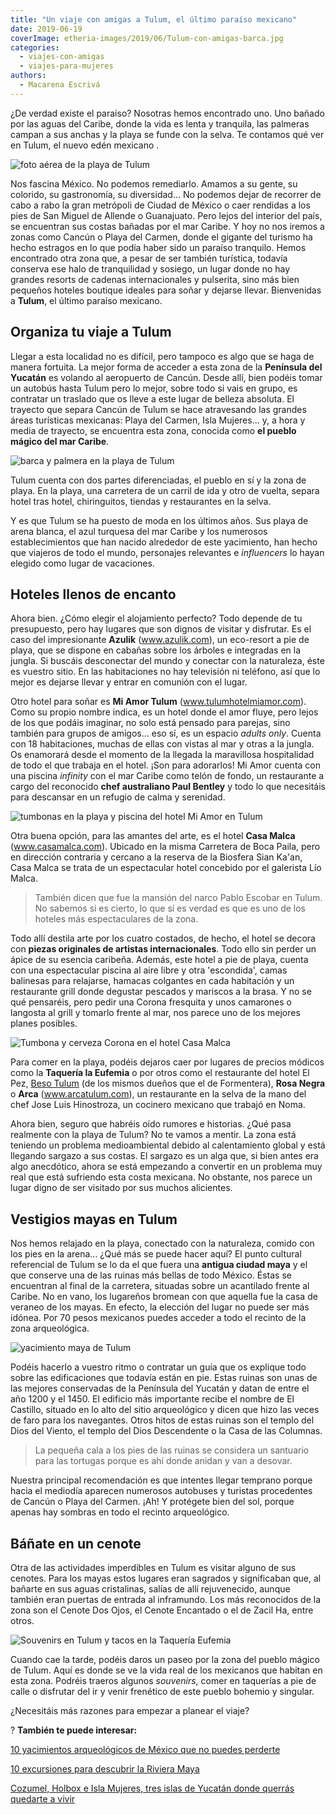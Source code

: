 ```yaml
---
title: "Un viaje con amigas a Tulum, el último paraíso mexicano"
date: 2019-06-19
coverImage: etheria-images/2019/06/Tulum-con-amigas-barca.jpg
categories: 
  - viajes-con-amigas
  - viajes-para-mujeres
authors: 
  - Macarena Escrivá
---
```


¿De verdad existe el paraíso? Nosotras hemos encontrado uno. Uno bañado por las aguas 
del Caribe, donde la vida es lenta y tranquila, las palmeras campan a sus anchas y la 
playa se funde con la selva. Te contamos qué ver en Tulum, el nuevo edén mexicano . 

![foto aérea de la playa de Tulum](etheria-images/2019/06/Tulum-con-amigas-playa-mar.jpg "Costa de Tulum.")

Nos fascina México. No podemos remediarlo. Amamos a su gente, su colorido, su 
gastronomía, su diversidad... No podemos dejar de recorrer de cabo a rabo la gran 
metrópoli de Ciudad de México o caer rendidas a los pies de San Miguel de Allende o 
Guanajuato. Pero lejos del interior del país, se encuentran sus costas bañadas por el 
mar Caribe. Y hoy no nos iremos a zonas como Cancún o Playa del Carmen, donde el gigante 
del turismo ha hecho estragos en lo que podía haber sido un paraíso tranquilo. Hemos 
encontrado otra zona que, a pesar de ser también turística, todavía conserva ese halo de 
tranquilidad y sosiego, un lugar donde no hay grandes resorts de cadenas internacionales 
y pulserita, sino más bien pequeños hoteles boutique ideales para soñar y dejarse 
llevar. Bienvenidas a **Tulum**, el último paraíso mexicano. 

## Organiza tu viaje a Tulum

Llegar a esta localidad no es difícil, pero tampoco es algo que se haga de manera 
fortuita. La mejor forma de acceder a esta zona de la **Península del Yucatán** es 
volando al aeropuerto de Cancún. Desde allí, bien podéis tomar un autobús hasta Tulum 
pero lo mejor, sobre todo si vais en grupo, es contratar un traslado que os lleve a este 
lugar de belleza absoluta. El trayecto que separa Cancún de Tulum se hace atravesando 
las grandes áreas turísticas mexicanas: Playa del Carmen, Isla Mujeres... y, a hora y 
media de trayecto, se encuentra esta zona, conocida como **el pueblo mágico del mar 
Caribe**. 

![barca y palmera en la playa de Tulum](etheria-images/2019/06/Tulum-con-amigas-barca.jpg "Playa de Tulum. © Joanna Szumska")

Tulum cuenta con dos partes diferenciadas, el pueblo en sí y la zona de playa. En la 
playa, una carretera de un carril de ida y otro de vuelta, separa hotel tras hotel, 
chiringuitos, tiendas y restaurantes en la selva. 

Y es que Tulum se ha puesto de moda en los últimos años. Sus playa de arena blanca, el 
azul turquesa del mar Caribe y los numerosos establecimientos que han nacido alrededor 
de este yacimiento, han hecho que viajeros de todo el mundo, personajes relevantes e 
_influencers_ lo hayan elegido como lugar de vacaciones. 

## Hoteles llenos de encanto

Ahora bien. ¿Cómo elegir el alojamiento perfecto? Todo depende de tu presupuesto, pero 
hay lugares que son dignos de visitar y disfrutar. Es el caso del impresionante 
**Azulik** (www.azulik.com), un eco-resort a pie de playa, que se dispone en cabañas 
sobre los árboles e integradas en la jungla. Si buscáis desconectar del mundo y conectar 
con la naturaleza, éste es vuestro sitio. En las habitaciones no hay televisión ni 
teléfono, así que lo mejor es dejarse llevar y entrar en comunión con el lugar. 

Otro hotel para soñar es **Mi Amor Tulum** (www.tulumhotelmiamor.com). Como su propio 
nombre indica, es un hotel donde el amor fluye, pero lejos de los que podáis imaginar, 
no solo está pensado para parejas, sino también para grupos de amigos... eso sí, es un 
espacio _adults only_. Cuenta con 18 habitaciones, muchas de ellas con vistas al mar y 
otras a la jungla. Os enamorará desde el momento de la llegada la maravillosa 
hospitalidad de todo el que trabaja en el hotel. ¡Son para adorarlos! Mi Amor cuenta con 
una piscina _infinity_ con el mar Caribe como telón de fondo, un restaurante a cargo del 
reconocido **chef australiano Paul Bentley** y todo lo que necesitáis para descansar en 
un refugio de calma y serenidad. 

![tumbonas en la playa y piscina del hotel Mi Amor en Tulum](etheria-images/2019/06/Tulum-con-amigas-mi-amor.jpg "Hotel Mi Amor Tulum: tumbonas en la playa y piscina. © Macarena Escrivá")

Otra buena opción, para las amantes del arte, es el hotel **Casa Malca** 
(www.casamalca.com). Ubicado en la misma Carretera de Boca Paila, pero en dirección 
contraria y cercano a la reserva de la Biosfera Sian Ka'an, Casa Malca se trata de un 
espectacular hotel concebido por el galerista Lío Malca. 

> También dicen que fue la mansión del narco Pablo Escobar en Tulum. No sabemos si es 
> cierto, lo que sí es verdad es que es uno de los hoteles más espectaculares de la zona. 

Todo allí destila arte por los cuatro costados, de hecho, el hotel se decora con 
**piezas originales de artistas internacionales**. Todo ello sin perder un ápice de su 
esencia caribeña. Además, este hotel a pie de playa, cuenta con una espectacular piscina 
al aire libre y otra 'escondida', camas balinesas para relajarse, hamacas colgantes en 
cada habitación y un restaurante grill donde degustar pescados y mariscos a la brasa. Y 
no se qué pensaréis, pero pedir una Corona fresquita y unos camarones o langosta al 
grill y tomarlo frente al mar, nos parece uno de los mejores planes posibles. 

![Tumbona y cerveza Corona en el hotel Casa Malca](etheria-images/2019/06/Tulum-con-amigas-casa-malca.jpg "Hotel Casa Malca: tumbonas en la playa y Corona fresquita. © Macarena Escrivá")

Para comer en la playa, podéis dejaros caer por lugares de precios módicos como la 
**Taquería la Eufemia** o por otros como el restaurante del hotel El Pez, [Beso 
Tulum](https://www.besobeach.com/tulum) (de los mismos dueños que el de Formentera), 
**Rosa Negra** o **Arca** (www.arcatulum.com), un restaurante en la selva de la mano del 
chef Jose Luis Hinostroza, un cocinero mexicano que trabajó en Noma. 

Ahora bien, seguro que habréis oído rumores e historias. ¿Qué pasa realmente con la 
playa de Tulum? No te vamos a mentir. La zona está teniendo un problema medioambiental 
debido al calentamiento global y está llegando sargazo a sus costas. El sargazo es un 
alga que, si bien antes era algo anecdótico, ahora se está empezando a convertir en un 
problema muy real que está sufriendo esta costa mexicana. No obstante, nos parece un 
lugar digno de ser visitado por sus muchos alicientes. 

## Vestigios mayas en Tulum

Nos hemos relajado en la playa, conectado con la naturaleza, comido con los pies en la 
arena... ¿Qué más se puede hacer aquí? El punto cultural referencial de Tulum se lo da 
el que fuera una **antigua ciudad maya** y el que conserve una de las ruinas más bellas 
de todo México. Éstas se encuentran al final de la carretera, situadas sobre un 
acantilado frente al Caribe. No en vano, los lugareños bromean con que aquella fue la 
casa de veraneo de los mayas. En efecto, la elección del lugar no puede ser más idónea. 
Por 70 pesos mexicanos puedes acceder a todo el recinto de la zona arqueológica. 

![yacimiento maya de Tulum](etheria-images/2019/06/Tulum-con-amigas-ruinas.jpg "Antigua ciudad maya de Tulum.")

Podéis hacerlo a vuestro ritmo o contratar un guía que os explique todo sobre las 
edificaciones que todavía están en pie. Estas ruinas son unas de las mejores conservadas 
de la Península del Yucatán y datan de entre el año 1200 y el 1450. El edificio más 
importante recibe el nombre de El Castillo, situado en lo alto del sitio arqueológico y 
dicen que hizo las veces de faro para los navegantes. Otros hitos de estas ruinas son el 
templo del Dios del Viento, el templo del Dios Descendente o la Casa de las Columnas. 

> La pequeña cala a los pies de las ruinas se considera un santuario para las tortugas 
> porque es ahí donde anidan y van a desovar. 

Nuestra principal recomendación es que intentes llegar temprano porque hacia el mediodía 
aparecen numerosos autobuses y turistas procedentes de Cancún o Playa del Carmen. ¡Ah! Y 
protégete bien del sol, porque apenas hay sombras en todo el recinto arqueológico. 

## Báñate en un cenote

Otra de las actividades imperdibles en Tulum es visitar alguno de sus cenotes. Para los 
mayas estos lugares eran sagrados y significaban que, al bañarte en sus aguas 
cristalinas, salías de allí rejuvenecido, aunque también eran puertas de entrada al 
inframundo. Los más reconocidos de la zona son el Cenote Dos Ojos, el Cenote Encantado o 
el de Zacil Ha, entre otros. 

![Souvenirs en Tulum y tacos en la Taquería Eufemia](etheria-images/2019/06/Tulum-con-amigas-pueblo.jpg "Souvenirs en Tulum y tacos en la Taquería Eufemia. © Macarena Escrivá")

Cuando cae la tarde, podéis daros un paseo por la zona del pueblo mágico de Tulum. Aquí 
es donde se ve la vida real de los mexicanos que habitan en esta zona. Podréis traeros 
algunos _souvenirs_, comer en taquerías a pie de calle o disfrutar del ir y venir 
frenético de este pueblo bohemio y singular. 

¿Necesitáis más razones para empezar a planear el viaje? 

? **También te puede interesar:** 

[10 yacimientos arqueológicos de México que no puedes 
perderte](https://etheriamagazine.com/2021/03/30/mejores-yacimientos-arqueologicos-mexico/) 

[10 excursiones para descubrir la Riviera 
Maya](https://etheriamagazine.com/2022/02/01/excursiones-en-riviera-maya-mexico/) 

[Cozumel, Holbox e Isla Mujeres, tres islas de Yucatán donde querrás quedarte a 
vivir](https://etheriamagazine.com/2021/08/01/que-ver-en-las-islas-de-yucatan-mexico/)
